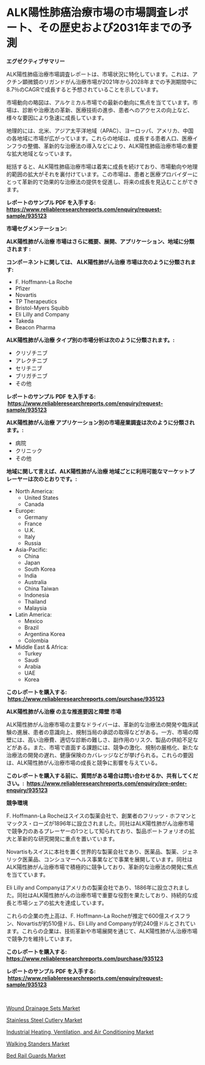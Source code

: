 <p><h1>ALK陽性肺癌治療市場の市場調査レポート、その歴史および2031年までの予測</h1></p><p><strong>エグゼクティブサマリー</strong></p>
<p><p>ALK陽性肺癌治療市場調査レポートは、市場状況に特化しています。これは、アクチン顕微鏡のリガンドがん治療市場が2021年から2028年までの予測期間中に8.7％のCAGRで成長すると予想されていることを示しています。</p><p>市場動向の略図は、アルケミカル市場での最新の動向に焦点を当てています。市場は、診断や治療法の革新、医療技術の進歩、患者へのアクセスの向上など、様々な要因により急速に成長しています。</p><p>地理的には、北米、アジア太平洋地域（APAC）、ヨーロッパ、アメリカ、中国の各地域に市場が広がっています。これらの地域は、成長する患者人口、医療インフラの整備、革新的な治療法の導入などにより、ALK陽性肺癌治療市場の重要な拡大地域となっています。</p><p>総括すると、ALK陽性肺癌治療市場は着実に成長を続けており、市場動向や地理的範囲の拡大がそれを裏付けています。この市場は、患者と医療プロバイダーにとって革新的で効果的な治療法の提供を促進し、将来の成長を見込むことができます。</p></p>
<p><strong>レポートのサンプル PDF を入手する: <a href="https://www.reliableresearchreports.com/enquiry/request-sample/935123">https://www.reliableresearchreports.com/enquiry/request-sample/935123</a></strong></p>
<p><strong>市場セグメンテーション:</strong></p>
<p><strong> ALK陽性肺がん治療 市場はさらに概要、展開、アプリケーション、地域に分類されます :</strong></p>
<p><strong>コンポーネントに関しては、 ALK陽性肺がん治療 市場は次のように分類されます: &nbsp;</strong></p>
<p><ul><li>F. Hoffmann-La Roche</li><li>Pfizer</li><li>Novartis</li><li>TP Therapeutics</li><li>Bristol-Myers Squibb</li><li>Eli Lilly and Company</li><li>Takeda</li><li>Beacon Pharma</li></ul></p>
<p><strong> ALK陽性肺がん治療 タイプ別の市場分析は次のように分類されます。:</strong></p>
<p><ul><li>クリゾチニブ</li><li>アレクチニブ</li><li>セリチニブ</li><li>ブリガチニブ</li><li>その他</li></ul></p>
<p><strong>レポートのサンプル PDF を入手する: &nbsp;<a href="https://www.reliableresearchreports.com/enquiry/request-sample/935123">https://www.reliableresearchreports.com/enquiry/request-sample/935123</a></strong></p>
<p><strong> ALK陽性肺がん治療 アプリケーション別の市場産業調査は次のように分類されます。:</strong></p>
<p><ul><li>病院</li><li>クリニック</li><li>その他</li></ul></p>
<p><strong>地域に関して言えば、ALK陽性肺がん治療 地域ごとに利用可能なマーケットプレーヤーは次のとおりです。:</strong></p>
<p><ul>
    <li>
        North America:
        <ul>
            <li>United States</li>
            <li>Canada</li>
        </ul>
    </li>
    <li>
        Europe:
        <ul>
            <li>Germany</li>
            <li>France</li>
            <li>U.K.</li>
            <li>Italy</li>
            <li>Russia</li>
        </ul>
    </li>
    <li>
        Asia-Pacific:
        <ul>
            <li>China</li>
            <li>Japan</li>
            <li>South Korea</li>
            <li>India</li>
            <li>Australia</li>
            <li>China Taiwan</li>
            <li>Indonesia</li>
            <li>Thailand</li>
            <li>Malaysia</li>
        </ul>
    </li>
    <li>
        Latin America:
        <ul>
            <li>Mexico</li>
            <li>Brazil</li>
            <li>Argentina Korea</li>
            <li>Colombia</li>
        </ul>
    </li>
    <li>
        Middle East & Africa:
        <ul>
            <li>Turkey</li>
            <li>Saudi</li>
            <li>Arabia</li>
            <li>UAE</li>
            <li>Korea</li>
        </ul>
    </li>
    </ul></p>
<p><strong>このレポートを購入する: &nbsp;<a href="https://www.reliableresearchreports.com/purchase/935123">https://www.reliableresearchreports.com/purchase/935123</a></strong></p>
<p><strong>ALK陽性肺がん治療 の主な推進要因と障壁 市場</strong></p>
<p><p>ALK陽性肺がん治療市場の主要なドライバーは、革新的な治療法の開発や臨床試験の進展、患者の意識向上、規制当局の承認の取得などがある。一方、市場の障壁には、高い治療費、適切な診断の難しさ、副作用のリスク、製品の供給不足などがある。また、市場で直面する課題には、競争の激化、規制の厳格化、新たな治療法の開発の遅れ、健康保険のカバレッジなどが挙げられる。これらの要因は、ALK陽性肺がん治療市場の成長と競争に影響を与えている。</p></p>
<p><strong>このレポートを購入する前に、質問がある場合は問い合わせるか、共有してください。:&nbsp; <a href="https://www.reliableresearchreports.com/enquiry/pre-order-enquiry/935123">https://www.reliableresearchreports.com/enquiry/pre-order-enquiry/935123</a></strong></p>
<p><strong>競争環境</strong></p>
<p><p>F. Hoffmann-La Rocheはスイスの製薬会社で、創業者のフリッツ・ホフマンとマックス・ローズが1896年に設立されました。同社はALK陽性肺がん治療市場で競争力のあるプレーヤーの1つとして知られており、製品ポートフォリオの拡大と革新的な研究開発に重点を置いています。</p><p>Novartisもスイスに本社を置く世界的な製薬会社であり、医薬品、製薬、ジェネリック医薬品、コンシュマーヘルス事業などで事業を展開しています。同社はALK陽性肺がん治療市場で積極的に競争しており、革新的な治療法の開発に焦点を当てています。</p><p>Eli Lilly and Companyはアメリカの製薬会社であり、1886年に設立されました。同社はALK陽性肺がんの治療市場で重要な役割を果たしており、持続的な成長と市場シェアの拡大を達成しています。</p><p>これらの企業の売上高は、F. Hoffmann-La Rocheが推定で600億スイスフラン、Novartisが約510億ドル、Eli Lilly and Companyが約240億ドルとされています。これらの企業は、技術革新や市場展開を通じて、ALK陽性肺がん治療市場で競争力を維持しています。</p></p>
<p><strong>このレポートを購入する: &nbsp; <a href="https://www.reliableresearchreports.com/purchase/935123">https://www.reliableresearchreports.com/purchase/935123</a></strong></p>
<p><strong>レポートのサンプル PDF を入手する: &nbsp;<a href="https://www.reliableresearchreports.com/enquiry/request-sample/935123">https://www.reliableresearchreports.com/enquiry/request-sample/935123</a></strong><strong></strong></p>
<p>&nbsp;</p>
<p><p><a href="https://valiant-lunge-8fe.notion.site/Wound-Drainage-Sets-Market-Challenges-Opportunities-and-Growth-Drivers-and-Major-Market-Players-f-f2f15b9553f54487a13f62b74fc59ae5">Wound Drainage Sets Market</a></p><p><a href="https://view.publitas.com/reportprime-1/stainless-steel-cutlery-market-size-and-examines-its-market-scope-with-a-primary-focus-on-growth-opportunities-and-forecasted-trends-spanning-from-2024-to-2031/">Stainless Steel Cutlery Market</a></p><p><a href="https://github.com/lubmix/Market-Research-Report-List-1/blob/main/industrial-heating-ventilation-and-air-conditioning-market.md">Industrial Heating, Ventilation, and Air Conditioning Market</a></p><p><a href="https://picayune-night-cbd.notion.site/Walking-Standers-Market-Research-Report-Unlocks-Analysis-on-the-Market-Financial-Status-Market-Size-784580c24f454baaaf73a33f6ab48fb8">Walking Standers Market</a></p><p><a href="https://view.publitas.com/reportprime-1/bed-rail-guards-market-analysis-and-market-size-global-industry-overview-market-segmentation-and-forecast-2024-to-2031/">Bed Rail Guards Market</a></p></p>
